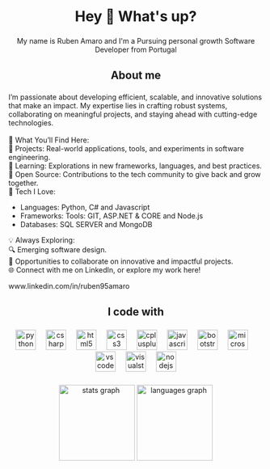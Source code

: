 <h1 align="center">Hey 👋 What's up?</h1>

###

<p align="center">My name is Ruben Amaro and I'm a Pursuing personal growth Software Developer from Portugal</p>

###

<h2 align="center">About me</h2>

###

<p align="left">I’m passionate about developing efficient, scalable, and innovative solutions that make an impact. My expertise lies in crafting robust systems, collaborating on meaningful projects, and staying ahead with cutting-edge technologies.<br><br>🌟 What You’ll Find Here:<br>🚀 Projects: Real-world applications, tools, and experiments in software engineering.<br>📖 Learning: Explorations in new frameworks, languages, and best practices.<br>🌱 Open Source: Contributions to the tech community to give back and grow together.<br>🔧 Tech I Love:<ul><li>Languages: Python, C# and Javascript</li><li>Frameworks: Tools: GIT, ASP.NET & CORE and Node.js</li><li>Databases: SQL SERVER and MongoDB</li></ul>💡 Always Exploring:<br>🔍 Emerging software design.<br>🤝 Opportunities to collaborate on innovative and impactful projects.<br>🌐 Connect with me on LinkedIn, or explore my work here!<p>www.linkedin.com/in/ruben95amaro</p>

###

<h2 align="center">I code with</h2>

###

<div align="center">
<img src="https://cdn.jsdelivr.net/gh/devicons/devicon/icons/python/python-original.svg" height="40" alt="python logo"  />
  <img width="12" />
  <img src="https://cdn.jsdelivr.net/gh/devicons/devicon/icons/csharp/csharp-original.svg" height="40" alt="csharp logo"  />
  <img width="12" />
  <img src="https://cdn.jsdelivr.net/gh/devicons/devicon/icons/html5/html5-original.svg" height="40" alt="html5 logo"  />
  <img width="12" />
  <img src="https://cdn.jsdelivr.net/gh/devicons/devicon/icons/css3/css3-original.svg" height="40" alt="css3 logo"  />
  <img width="12" />
  <img src="https://skillicons.dev/icons?i=cpp" height="40" alt="cplusplus logo"  />
  <img width="12" />
  <img src="https://cdn.jsdelivr.net/gh/devicons/devicon/icons/javascript/javascript-original.svg" height="40" alt="javascript logo"  />
  <img width="12" />
  <img src="https://cdn.jsdelivr.net/gh/devicons/devicon/icons/bootstrap/bootstrap-original.svg" height="40" alt="bootstrap logo"  />
  <img width="12" />
  <img src="https://cdn.jsdelivr.net/gh/devicons/devicon/icons/microsoftsqlserver/microsoftsqlserver-original.svg" height="40" alt="microsoftsqlserver logo"  />
  <img width="12" />
  <img src="https://cdn.jsdelivr.net/gh/devicons/devicon/icons/vscode/vscode-original.svg" height="40" alt="vscode logo"  />
  <img width="12" />
  <img src="https://cdn.jsdelivr.net/gh/devicons/devicon/icons/visualstudio/visualstudio-plain.svg" height="40" alt="visualstudio logo"  />
  <img width="12" />
  <img src="https://cdn.jsdelivr.net/gh/devicons/devicon/icons/nodejs/nodejs-original.svg" height="40" alt="nodejs logo"  />

</div>

###

<div align="center">
  <img src="https://github-readme-stats.vercel.app/api?username=MrRaziiel&hide_title=false&hide_rank=false&show_icons=true&include_all_commits=true&count_private=true&disable_animations=false&theme=dracula&locale=en&hide_border=false&order=1" height="150" alt="stats graph"  />
  <img src="https://github-readme-stats.vercel.app/api/top-langs?username=MrRaziiel&locale=en&hide_title=false&layout=compact&card_width=320&langs_count=5&theme=dracula&hide_border=false&order=2" height="150" alt="languages graph"  />
</div>

###
